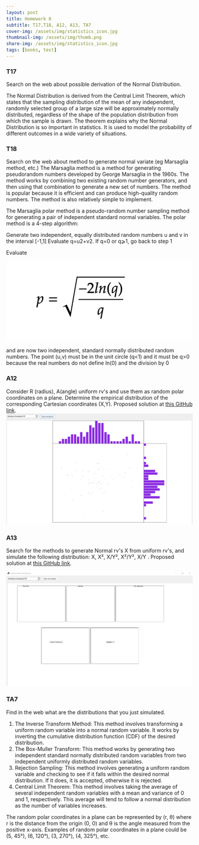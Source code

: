 ```yaml
---
layout: post
title: Homework 8
subtitle: T17,T18, A12, A13, TA7
cover-img: /assets/img/statistics_icon.jpg
thumbnail-img: /assets/img/thumb.png
share-img: /assets/img/statistics_icon.jpg
tags: [books, test]
---
```



### T17
Search on the web about possible derivation of the Normal Distribution.

The Normal Distribution is derived from the Central Limit Theorem, which states that the sampling distribution of the mean of any independent, randomly selected group of a large size will be approximately normally distributed, regardless of the shape of the population distribution from which the sample is drawn. The theorem explains why the Normal Distribution is so important in statistics. It is used to model the probability of different outcomes in a wide variety of situations.



### T18
Search on the web about method to generate normal variate (eg Marsaglia method, etc.)
The Marsaglia method is a method for generating pseudorandom numbers developed by George Marsaglia in the 1960s. The method works by combining two existing random number generators, and then using that combination to generate a new set of numbers. The method is popular because it is efficient and can produce high-quality random numbers. The method is also relatively simple to implement.


The Marsaglia polar method is a pseudo-random number sampling method for generating a pair of independent standard normal variables. The polar method is a 4-step algorithm:

Generate two independent, equally distributed random numbers u and v in the interval [-1,1]
Evaluate q=u2+v2. If q=0 or q⩾1, go back to step 1


Evaluate 

![](/assets/img/Homework8T17.jpg)


and  are now two independent, standard normally distributed random numbers.
The point (u,v) must be in the unit circle (q<1) and it must be q>0 because the real numbers do not define ln(0) and the division by 0





### A12
Consider R (radius), A(angle) uniform rv's and use them as random polar coordinates on a plane.
Determine the empirical distribution of the corresponding Cartesian coordinates (X,Y).
Proposed solution at [this GitHub link](https://github.com/loris30/StatisticsHomework/).
![](/assets/GIF/Homework8.1.GIF.gif)




### A13
Search for the methods to generate Normal rv's X from uniform rv's, and simulate the following distribution: X, X², X/Y², X²/Y², X/Y .
Proposed solution at [this GitHub link](https://github.com/loris30/StatisticsHomework/).

![](/assets/GIF/Homework8.2.GIF.gif)




### TA7
Find in the web what are the distributions that you just simulated.

1. The Inverse Transform Method: This method involves transforming a uniform random variable into a normal random variable. It works by inverting the cumulative distribution function (CDF) of the desired distribution.
2. The Box-Muller Transform: This method works by generating two independent standard normally distributed random variables from two independent uniformly distributed random variables.
3. Rejection Sampling: This method involves generating a uniform random variable and checking to see if it falls within the desired normal distribution. If it does, it is accepted, otherwise it is rejected.
4. Central Limit Theorem: This method involves taking the average of several independent random variables with a mean and variance of 0 and 1, respectively. This average will tend to follow a normal distribution as the number of variables increases.

The random polar coordinates in a plane can be represented by (r, θ) where r is the distance from the origin (0, 0) and θ is the angle measured from the positive x-axis. Examples of random polar coordinates in a plane could be (5, 45°), (6, 120°), (3, 270°), (4, 325°), etc.
